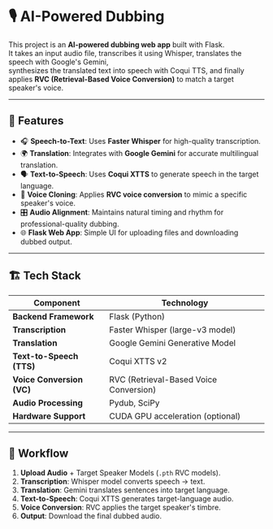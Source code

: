# 🎙️ AI-Powered Dubbing

This project is an **AI-powered dubbing web app** built with Flask.  
It takes an input audio file, transcribes it using Whisper, translates the speech with Google's Gemini,  
synthesizes the translated text into speech with Coqui TTS, and finally applies **RVC (Retrieval-Based Voice Conversion)** to match a target speaker's voice.  

---

## 🚀 Features

- 🎧 **Speech-to-Text**: Uses **Faster Whisper** for high-quality transcription.
- 🌍 **Translation**: Integrates with **Google Gemini** for accurate multilingual translation.
- 🗣️ **Text-to-Speech**: Uses **Coqui XTTS** to generate speech in the target language.
- 🎤 **Voice Cloning**: Applies **RVC voice conversion** to mimic a specific speaker's voice.
- 🎛️ **Audio Alignment**: Maintains natural timing and rhythm for professional-quality dubbing.
- 🌐 **Flask Web App**: Simple UI for uploading files and downloading dubbed output.

---

## 🏗️ Tech Stack

| Component                     | Technology                                |
|-------------------------------|------------------------------------------|
| **Backend Framework**        | Flask (Python)                           |
| **Transcription**            | Faster Whisper (large-v3 model)          |
| **Translation**              | Google Gemini Generative Model           |
| **Text-to-Speech (TTS)**     | Coqui XTTS v2                            |
| **Voice Conversion (VC)**    | RVC (Retrieval-Based Voice Conversion)   |
| **Audio Processing**         | Pydub, SciPy                             |
| **Hardware Support**         | CUDA GPU acceleration (optional)         |

---

## 🧩 Workflow

1. **Upload Audio** + Target Speaker Models (`.pth` RVC models).
2. **Transcription**: Whisper model converts speech → text.
3. **Translation**: Gemini translates sentences into target language.
4. **Text-to-Speech**: Coqui XTTS generates target-language audio.
5. **Voice Conversion**: RVC applies the target speaker's timbre.
6. **Output**: Download the final dubbed audio.
